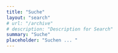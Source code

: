 ```yaml
---
title: "Suche"
layout: "search"
# url: "/archive"
# description: "Description for Search"
summary: "Suche"
placeholder: "Suchen ... "
---
```


